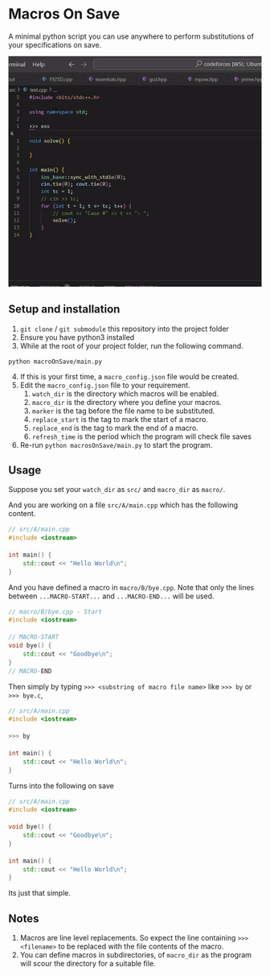 # Macros On Save

A minimal python script you can use anywhere to perform substitutions of your specifications on save.

![demo](./blob/demo.gif)

## Setup and installation

1. `git clone` / `git submodule` this repository into the project folder
2. Ensure you have python3 installed
3. While at the root of your project folder, run the following command.
```
python macroOnSave/main.py
```
4. If this is your first time, a `macro_config.json` file would be created.
5. Edit the `macro_config.json` file to your requirement.
   1. `watch_dir` is the directory which macros will be enabled.
   2. `macro_dir` is the directory where you define your macros.
   3. `marker` is the tag before the file name to be substituted.
   4. `replace_start` is the tag to mark the start of a macro.
   5. `replace_end` is the tag to mark the end of a macro.
   6. `refresh_time` is the period which the program will check file saves
6. Re-run `python macrosOnSave/main.py` to start the program.

## Usage

Suppose you set your `watch_dir` as `src/` and `macro_dir` as `macro/`.

And you are working on a file `src/A/main.cpp` which has the following content.
```cpp
// src/A/main.cpp
#include <iostream>

int main() {
    std::cout << "Hello World\n";
}
```

And you have defined a macro in `macro/B/bye.cpp`. Note that only the lines between `...MACRO-START...` and `...MACRO-END...` will be used.

```cpp
// macro/B/bye.cpp - Start
#include <iostream>

// MACRO-START
void bye() {
    std::cout << "Goodbye\n";
}
// MACRO-END
```

Then simply by typing `>>> <substring of macro file name>` like `>>> by` or `>>> bye.c`,
```cpp
// src/A/main.cpp
#include <iostream>

>>> by

int main() {
    std::cout << "Hello World\n";
}
```

Turns into the following on save

```cpp
// src/A/main.cpp
#include <iostream>

void bye() {
    std::cout << "Goodbye\n";
}

int main() {
    std::cout << "Hello World\n";
}
```

Its just that simple.

## Notes
1) Macros are line level replacements. So expect the line containing `>>> <filename>` to be replaced with the file contents of the macro.
2) You can define macros in subdirectories, of `macro_dir` as the program will scour the directory for a suitable file.
